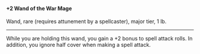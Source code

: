 #### +2 Wand of the War Mage

Wand, rare (requires attunement by a spellcaster), major tier, 1 lb.

---

While you are holding this wand, you gain a +2 bonus to spell attack rolls. In addition, you ignore half cover when making a spell attack.